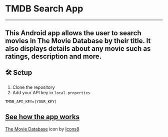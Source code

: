 # TMDB Search App #
---
This Android app allows the user to search movies in The Movie Database by their title. It also displays details about any movie such as ratings, description and more. <br> <br>
🛠️ Setup
---
1. Clone the repository
2. Add your API key in `local.properties`
```
TMDB_API_KEY=[YOUR_KEY]
```
[See how the app works](https://github.com/Stagnant09/TMDBApp/raw/refs/heads/master/TMDBApp3.mp4)
---
<a target="_blank" href="https://icons8.com/icon/AxHFXpfUuWsm/the-movie-database">The Movie Database</a> icon by <a target="_blank" href="https://icons8.com">Icons8</a>
